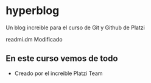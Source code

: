 # hyperblog
Un blog increible para el curso de Git y Github de Platzi

readmi.dm Modificado

## En este curso vemos de todo
* Creado por el increible Platzi Team

